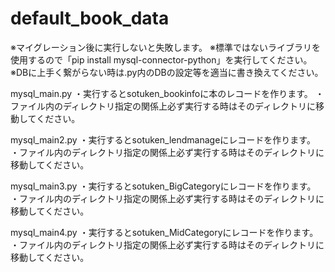 # default_book_data

※マイグレーション後に実行しないと失敗します。
※標準ではないライブラリを使用するので「pip install mysql-connector-python」を実行してください。
※DBに上手く繋がらない時は.py内のDBの設定等を適当に書き換えてください。

mysql_main.py
・実行するとsotuken_bookinfoに本のレコードを作ります。
・ファイル内のディレクトリ指定の関係上必ず実行する時はそのディレクトリに移動してください。

mysql_main2.py
・実行するとsotuken_lendmanageにレコードを作ります。
・ファイル内のディレクトリ指定の関係上必ず実行する時はそのディレクトリに移動してください。

mysql_main3.py
・実行するとsotuken_BigCategoryにレコードを作ります。
・ファイル内のディレクトリ指定の関係上必ず実行する時はそのディレクトリに移動してください。

mysql_main4.py
・実行するとsotuken_MidCategoryにレコードを作ります。
・ファイル内のディレクトリ指定の関係上必ず実行する時はそのディレクトリに移動してください。